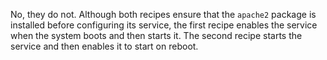 No, they do not. Although both recipes ensure that the `apache2` package is installed before configuring its service, the first recipe enables the service when the system boots and then starts it. The second recipe starts the service and then enables it to start on reboot.
